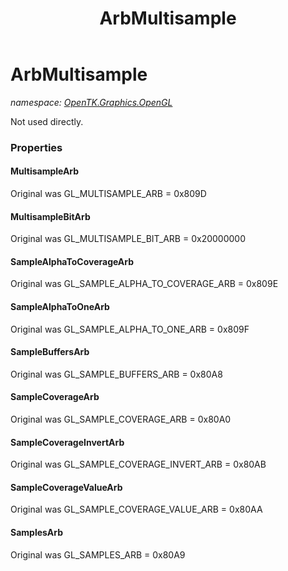 ﻿---
title: ArbMultisample
---

# ArbMultisample
_namespace: [OpenTK.Graphics.OpenGL](N-OpenTK.Graphics.OpenGL.html)_

Not used directly.



### Properties

#### MultisampleArb
Original was GL_MULTISAMPLE_ARB = 0x809D
#### MultisampleBitArb
Original was GL_MULTISAMPLE_BIT_ARB = 0x20000000
#### SampleAlphaToCoverageArb
Original was GL_SAMPLE_ALPHA_TO_COVERAGE_ARB = 0x809E
#### SampleAlphaToOneArb
Original was GL_SAMPLE_ALPHA_TO_ONE_ARB = 0x809F
#### SampleBuffersArb
Original was GL_SAMPLE_BUFFERS_ARB = 0x80A8
#### SampleCoverageArb
Original was GL_SAMPLE_COVERAGE_ARB = 0x80A0
#### SampleCoverageInvertArb
Original was GL_SAMPLE_COVERAGE_INVERT_ARB = 0x80AB
#### SampleCoverageValueArb
Original was GL_SAMPLE_COVERAGE_VALUE_ARB = 0x80AA
#### SamplesArb
Original was GL_SAMPLES_ARB = 0x80A9

